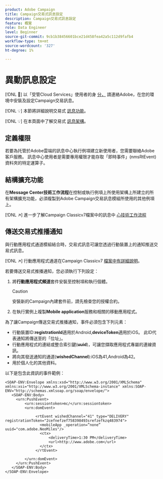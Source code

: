 ```yaml
---
product: Adobe Campaign
title: Campaign交易式訊息設定
description: Campaign交易式訊息設定
feature: 概覽
role: Data Engineer
level: Beginner
source-git-commit: 9cb1b38456601bce21d458fea42a5c112d9fafb4
workflow-type: tm+mt
source-wordcount: '327'
ht-degree: 1%

---
```


# 異動訊息設定

[!DNL :speech_balloon:] 以「受管Cloud Services」使用者的身 [分，](../start/campaign-faq.md#support) 請連絡Adobe，在您的環境中安裝及設定Campaign交易訊息。

[!DNL :bulb:] 本節將詳細說明交易式 [訊息功能](../send/transactional.md)。

[!DNL :bulb:] 在本頁面中了解交易式 [訊息架構](../dev/architecture.md)。

## 定義權限

若要為托管於Adobe雲端的訊息中心執行例項建立新使用者，您需要聯絡Adobe客戶服務。 訊息中心使用者是需要專用權限才能存取「即時事件」(nmsRtEvent)資料夾的特定運算子。

## 結構擴充功能

在&#x200B;**Message Center技術工作流程**&#x200B;在控制或執行例項上所使用架構上所建立的所有架構擴充功能，必須複製到Adobe Campaign交易訊息模組所使用的其他例項上。

[!DNL :arrow_upper_right:] 進一步了解Campaign Classicv7檔案中的訊息中 [心技術工作流程](https://experienceleague.adobe.com/docs/campaign-classic/using/transactional-messaging/configure-transactional-messaging/additional-configurations.html#technical-workflows)

## 傳送交易式推播通知

與行動應用程式通道模組結合時，交易式訊息可讓您透過行動裝置上的通知推送交易式訊息。

[!DNL :arrow_upper_right:] 行動應用程式通道在Campaign Classicv7 [檔案中有詳細說明](https://experienceleague.adobe.com/docs/campaign-classic/using/sending-messages/sending-push-notifications/about-mobile-app-channel.html?lang=en#sending-messages)。

若要傳送交易式推播通知，您必須執行下列設定：

1. 將&#x200B;**行動應用程式頻道**&#x200B;套件安裝至控制項和執行個體。

   >[!CAUTION]
   >
   >安裝新的Campaign內建套件前，請先檢查您的授權合約。

1. 在執行實例上複製&#x200B;**Mobile application**&#x200B;服務和相關的移動應用程式。

為了讓Campaign傳送交易式推播通知，事件必須包含下列元素：

* 行動裝置ID:**registrationId**&#x200B;適用於Android,**deviceToken**&#x200B;適用於iOS。 此ID代表通知將傳送至的「位址」。
* 行動應用程式的連結或整合索引鍵(**uuid**)，可讓您擷取應用程式專屬的連線資訊。
* 將向其發送通知的通道(**wishedChannel**):iOS為41,Android為42。
* 用於個人化的其他資料。

以下是包含此資訊的事件範例：

```
<SOAP-ENV:Envelope xmlns:xsd="http://www.w3.org/2001/XMLSchema" xmlns:xsi="http://www.w3.org/2001/XMLSchema-instance" xmlns:SOAP-ENV="http://schemas.xmlsoap.org/soap/envelope/">
   <SOAP-ENV:Body>
     <urn:PushEvent>
         <urn:sessiontoken>mc/</urn:sessiontoken>
         <urn:domEvent>

              <rtEvent wishedChannel="41" type="DELIVERY" registrationToken="2cefnefzef758398493srefzefkzq483974">
                <mobileApp _operation=”none” uuid="com.adobe.NeoMiles"/>
                <ctx>
                    <deliveryTime>1:30 PM</deliveryTime>
                    <url>http://www.adobe.com</url>
                </ctx>
              </rtEvent>

         </urn:domEvent>
     </urn:PushEvent>           
   </SOAP-ENV:Body>
</SOAP-ENV:Envelope>
```

